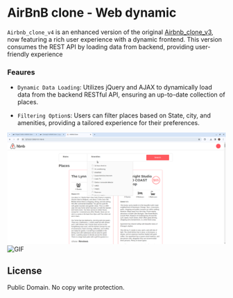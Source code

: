 # AirBnB clone - Web dynamic

`Airbnb_clone_v4` is an enhanced version of the original [Airbnb_clone_v3](https://github.com/obimbasmart/AirBnB_clone_v3), now featuring a rich user experience with a dynamic frontend. This version consumes the REST API by loading data from backend, providing user-friendly experience

### Feaures
- `Dynamic Data Loading`: Utilizes jQuery and AJAX to dynamically load data from the backend RESTful API, ensuring an up-to-date collection of places.

- `Filtering Option`s: Users can filter places based on State, city, and amenities, providing a tailored experience for their preferences.

![final](./Airbnb_clone_v4.png)
![GIF](./Airbnb_clone_v4_1.0.gif)



## License
Public Domain. No copy write protection. 
